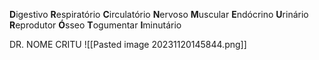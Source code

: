 **D**igestivo
**R**espiratório
**C**irculatório
**N**ervoso
**M**uscular
**E**ndócrino
**U**rinário
**R**eprodutor
**Ó**sseo
**T**ogumentar
**I**minutário

DR.
NOME
CRITU
![[Pasted image 20231120145844.png]]
